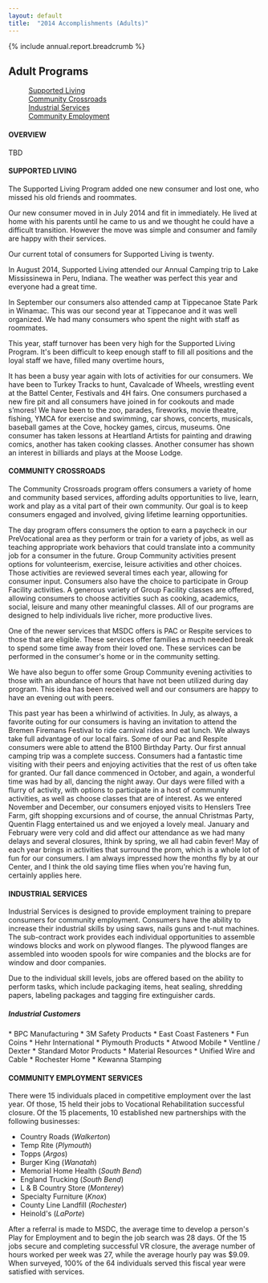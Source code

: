```yaml
---
layout: default
title:  "2014 Accomplishments (Adults)"
---
```

{% include annual.report.breadcrumb %}

## Adult Programs

<dl class="tabs pill">
  <dd><a href="#supported">Supported Living</a></dd>
  <dd><a href="#crossroads">Community Crossroads</a></dd>
  <dd><a href="#industrial">Industrial Services</a></dd>
  <dd><a href="#employment">Community Employment</a></dd>
</dl>

<h4 class="subheader">OVERVIEW</h4>
TBD

<h4 class="subheader" id="supported">SUPPORTED LIVING</h4>
The Supported Living Program added one new consumer and lost one, who missed his old friends and roommates.

Our new consumer moved in in July 2014 and fit in immediately. He lived at home with his parents until he came to us and we thought he could have a difficult transition. However the move was simple and consumer and family are happy with their services.

Our current total of consumers for Supported Living is twenty.

In August 2014, Supported Living attended our Annual Camping trip to Lake Mississinewa in Peru, Indiana. The weather was perfect this year and everyone had a great time.

In September our consumers also attended camp at Tippecanoe State Park in Winamac. This was our second year at Tippecanoe and it was well organized. We had many consumers who spent the night with staff as roommates.

This year, staff turnover has been very high for the Supported Living Program. It's been difficult to keep enough staff to fill all positions and the loyal staff we have, filled many overtime hours,

It has been a busy year again with lots of activities for our consumers. We have been to Turkey Tracks to hunt, Cavalcade of Wheels, wrestling event at the Battel Center, Festivals and 4H fairs. One consumers purchased a new fire pit and all consumers have joined in for cookouts and made s’mores! We have been to the zoo, parades, fireworks, movie theatre, fishing, YMCA for exercise and swimming, car shows, concerts, musicals, baseball games at the Cove, hockey games, circus, museums. One consumer has taken lessons at Heartland Artists for painting and drawing comics, another has taken cooking classes. Another consumer has shown an interest in billiards and plays at the Moose Lodge.

<h4 class="subheader" id="crossroads">COMMUNITY CROSSROADS</h4>
The Community Crossroads program offers consumers a variety of home and community based services, affording adults opportunities to live, learn, work and play as a vital part of their own community. Our goal is to keep consumers engaged and involved, giving lifetime learning opportunities.

The day program offers consumers the option to earn a paycheck in our PreVocational area as they perform or train for a variety of jobs, as well as teaching appropriate work behaviors that could translate into a community job for a consumer in the future. Group Community activities present options for volunteerism, exercise, leisure activities and other choices. Those activities are reviewed several times each year, allowing for consumer input. Consumers also have the choice to participate in Group Facility activities. A generous variety of Group Facility classes are offered, allowing consumers to choose activities such as cooking, academics, social, leisure and many other meaningful classes. All of our programs are designed to help individuals live richer, more productive lives.

One of the newer services that MSDC offers is PAC or Respite services to those that are eligible. These services offer families a much needed break to spend some time away from their loved one. These services can be performed in the consumer's home or in the community setting.

We have also begun to offer some Group Community evening activities to those with an abundance of hours that have not been utilized during day program. This idea has been received well and our consumers are happy to have an evening out with peers.

This past year has been a whirlwind of activities. In July, as always, a favorite outing for our consumers is having an invitation to attend the Bremen Firemans Festival to ride carnival rides and eat lunch. We always take full advantage of our local fairs. Some of our Pac and Respite consumers were able to attend the B100 Birthday Party. Our first annual camping trip was a complete success. Consumers had a fantastic time visiting with their peers and enjoying activities that the rest of us often take for granted. Our fall dance commenced in October, and again, a wonderful time was had by all, dancing the night away. Our days were filled with a flurry of activity, with options to participate in a host of community activities, as well as choose classes that are of interest. As we entered November and December, our consumers enjoyed visits to Henslers Tree Farm, gift shopping excursions and of course, the annual Christmas Party, Quentin Flagg entertained us and we enjoyed a lovely meal. January and February were very cold and did affect our attendance as we had many delays and several closures, Ithink by spring, we all had cabin fever! May of each year brings in activities that surround the prom, which is a whole lot of fun for our consumers. I am always impressed how the months fly by at our Center, and I think the old saying time flies when you're having fun, certainly applies here.

<h4 class="subheader" id="industrial">INDUSTRIAL SERVICES</h4>
Industrial Services is designed to provide employment training to prepare consumers for community employment. Consumers have the ability to increase their industrial skills by using saws, nails guns and t-nut machines. The sub-contract work provides each individual opportunities to assemble windows blocks and work on plywood flanges. The plywood flanges are assembled into wooden spools for wire companies and the blocks are for window and door companies.

Due to the individual skill levels, jobs are offered based on the ability to perform tasks, which include packaging items, heat sealing, shredding papers, labeling packages and tagging fire extinguisher cards.

<h5 class="subheader">Industrial Customers</h5>
* BPC Manufacturing
* 3M Safety Products
* East Coast Fasteners
* Fun Coins
* Hehr International
* Plymouth Products
* Atwood Mobile
* Ventline / Dexter
* Standard Motor Products
* Material Resources
* Unified Wire and Cable
* Rochester Home
* Kewanna Stamping

<h4 class="subheader" id="employment">COMMUNITY EMPLOYMENT SERVICES</h4>
There were 15 individuals placed in competitive employment over the last year. Of those, 15 held their jobs to Vocational 
Rehabilitation successful closure. Of the 15 placements, 10 established new partnerships with the following businesses: 

*  Country Roads (_Walkerton_)
*  Temp Rite (_Plymouth_)
*  Topps (_Argos_)
*  Burger King (_Wanatah_)
*  Memorial Home Health (_South Bend_)
*  England Trucking (_South Bend_)
*  L & B Country Store (_Monterey_)
*  Specialty Furniture (_Knox_)
*  County Line Landfill (_Rochester_)
*  Heinold's (_LaPorte_)

After a referral is made to MSDC, the average time to develop a person's Play for Employment and to begin the job search was 28 
days. Of the 15 jobs secure and completing successful VR closure, the average number of hours worked per week was 27, while the 
average hourly pay was $9.09. When surveyed, 100% of the 64 individuals served this fiscal year were satisfied with services. 

